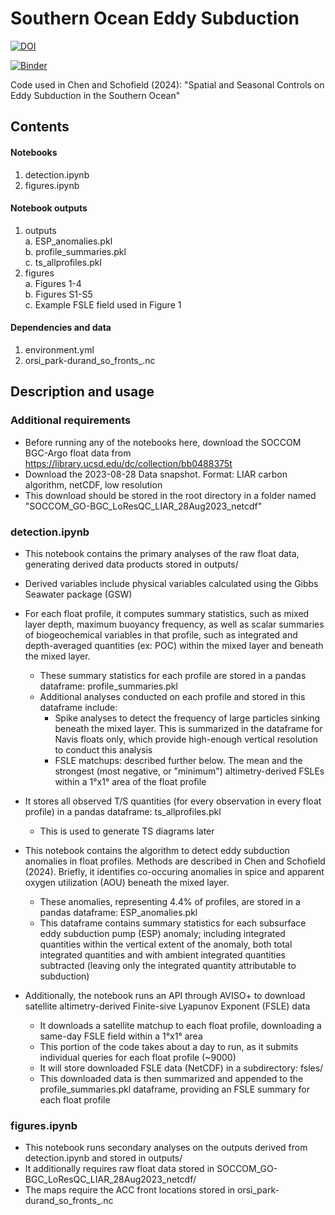 # Southern Ocean Eddy Subduction
[![DOI](https://zenodo.org/badge/787440746.svg)](https://zenodo.org/doi/10.5281/zenodo.10999661)

[![Binder](https://mybinder.org/badge_logo.svg)](https://mybinder.org/v2/gh/mchen96/southern_ocean_eddy_subduction/main)

Code used in Chen and Schofield (2024): "Spatial and Seasonal Controls on Eddy Subduction in the Southern Ocean"

## Contents
#### Notebooks
1. detection.ipynb
2. figures.ipynb
#### Notebook outputs
1. outputs <br>
  a. ESP\_anomalies.pkl <br>
  b. profile\_summaries.pkl <br>
  c. ts\_allprofiles.pkl <br>
2. figures <br>
  a. Figures 1-4 <br>
  b. Figures S1-S5 <br>
  c. Example FSLE field used in Figure 1 <br>
#### Dependencies and data
1. environment.yml
2. orsi\_park-durand\_so\_fronts\_.nc

## Description and usage
### Additional requirements
- Before running any of the notebooks here, download the SOCCOM BGC-Argo float data from https://library.ucsd.edu/dc/collection/bb0488375t 
- Download the  2023-08-28 Data snapshot. Format: LIAR carbon algorithm, netCDF, low resolution 
- This download should be stored in the root directory in a folder named "SOCCOM_GO-BGC_LoResQC_LIAR_28Aug2023_netcdf" 

### detection.ipynb
- This notebook contains the primary analyses of the raw float data, generating derived data products stored in outputs/

- Derived variables include physical variables calculated using the Gibbs Seawater package (GSW)

- For each float profile, it computes summary statistics, such as mixed layer depth, maximum buoyancy frequency, as well as scalar summaries of biogeochemical variables in that profile, such as integrated and depth-averaged quantities (ex: POC) within the mixed layer and beneath the mixed layer. 
    - These summary statistics for each profile are stored in a pandas dataframe: profile\_summaries.pkl
    - Additional analyses conducted on each profile and stored in this dataframe include:
        - Spike analyses to detect the frequency of large particles sinking beneath the mixed layer. This is summarized in the dataframe for Navis floats only, which provide high-enough vertical resolution to conduct this analysis
        - FSLE matchups: described further below. The mean and the strongest (most negative, or "minimum") altimetry-derived FSLEs within a 1°x1° area of the float profile
        
- It stores all observed T/S quantities (for every observation in every float profile) in a pandas dataframe: ts\_allprofiles.pkl
    - This is used to generate TS diagrams later
    
- This notebook contains the algorithm to detect eddy subduction anomalies in float profiles. Methods are described in Chen and Schofield (2024). Briefly, it identifies co-occuring anomalies in spice and apparent oxygen utilization (AOU) beneath the mixed layer.
    - These anomalies, representing 4.4% of profiles, are stored in a pandas dataframe: ESP\_anomalies.pkl
    - This dataframe contains summary statistics for each subsurface eddy subduction pump (ESP) anomaly; including integrated quantities within the vertical extent of the anomaly, both total integrated quantities and with ambient integrated quantities subtracted (leaving only the integrated quantity attributable to subduction)
    
- Additionally, the notebook runs an API through AVISO+ to download satellite altimetry-derived Finite-sive Lyapunov Exponent (FSLE) data
    - It downloads a satellite matchup to each float profile, downloading a same-day FSLE field within a 1°x1° area
    - This portion of the code takes about a day to run, as it submits individual queries for each float profile (~9000)
    - It will store downloaded FSLE data (NetCDF) in a subdirectory: fsles/
    - This downloaded data is then summarized and appended to the profile\_summaries.pkl dataframe, providing an FSLE summary for each float profile
    
### figures.ipynb
- This notebook runs secondary analyses on the outputs derived from detection.ipynb and stored in outputs/
- It additionally requires raw float data stored in SOCCOM_GO-BGC_LoResQC_LIAR_28Aug2023_netcdf/
- The maps require the ACC front locations stored in orsi\_park-durand\_so\_fronts\_.nc
    

